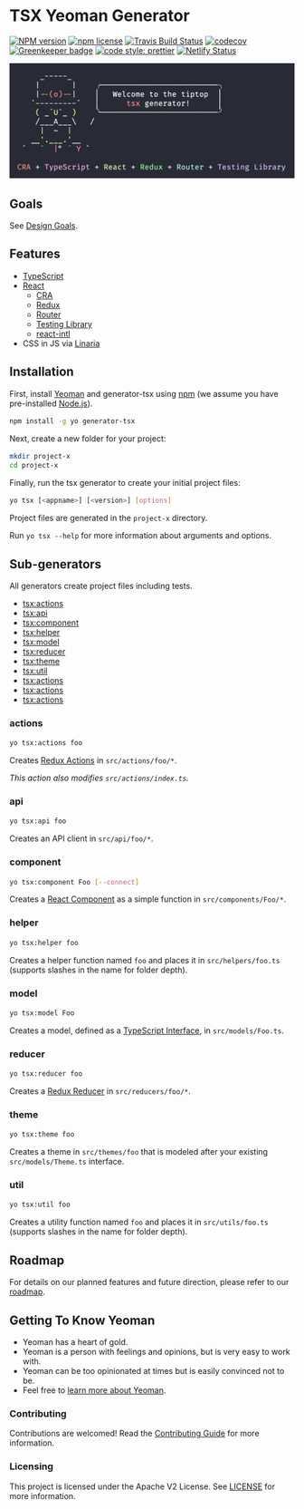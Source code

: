 # TSX Yeoman Generator

[![NPM version](http://img.shields.io/npm/v/generator-tsx.svg?style=flat)](https://www.npmjs.org/package/generator-tsx)
[![npm license](http://img.shields.io/npm/l/generator-tsx.svg?style=flat-square)](https://www.npmjs.org/package/generator-tsx)
[![Travis Build Status](https://travis-ci.com/adobe/generator-tsx.svg?branch=master)](https://travis-ci.com/adobe/generator-tsx)
[![codecov](https://codecov.io/gh/adobe/generator-tsx/branch/master/graph/badge.svg)](https://codecov.io/gh/adobe/generator-tsx)
[![Greenkeeper badge](https://badges.greenkeeper.io/adobe/generator-tsx.svg)](https://greenkeeper.io/)
[![code style: prettier](https://img.shields.io/badge/code_style-prettier-ff69b4.svg)](https://github.com/prettier/prettier)
[![Netlify Status](https://api.netlify.com/api/v1/badges/ac39aa76-5042-44ed-959b-8244ddb23ae9/deploy-status)](https://app.netlify.com/sites/generator-tsx/deploys)

![screenshot](screenshot.png)

## Goals

See [Design Goals](https://github.com/adobe/generator-tsx/wiki/Design-Goals).

## Features

- [TypeScript](http://www.typescriptlang.org/)
- [React](https://reactjs.org/)
  - [CRA](https://facebook.github.io/create-react-app/)
  - [Redux](https://react-redux.js.org/)
  - [Router](https://github.com/ReactTraining/react-router)
  - [Testing Library](https://github.com/testing-library/react-testing-library#react-testing-library)
  - [react-intl](https://github.com/formatjs/react-intl)
- CSS in JS via [Linaria](https://linaria.now.sh/)

## Installation

First, install [Yeoman](http://yeoman.io) and generator-tsx using
[npm](https://www.npmjs.com/) (we assume you have pre-installed
[Node.js](https://nodejs.org/)).

```bash
npm install -g yo generator-tsx
```

Next, create a new folder for your project:

```bash
mkdir project-x
cd project-x
```

Finally, run the tsx generator to create your initial project files:

```bash
yo tsx [<appname>] [<version>] [options]
```

Project files are generated in the `project-x` directory.

Run `yo tsx --help` for more information about arguments and options.

## Sub-generators

All generators create project files including tests.

- [tsx:actions](#actions)
- [tsx:api](#api)
- [tsx:component](#component)
- [tsx:helper](#helper)
- [tsx:model](#model)
- [tsx:reducer](#reducer)
- [tsx:theme](#theme)
- [tsx:util](#util)
- [tsx:actions](#actions)
- [tsx:actions](#actions)
- [tsx:actions](#actions)

### actions

```bash
yo tsx:actions foo
```

Creates [Redux Actions](https://redux.js.org/basics/actions) in
`src/actions/foo/*`.

_This action also modifies `src/actions/index.ts`._

### api

```bash
yo tsx:api foo
```

Creates an API client in `src/api/foo/*`.

### component

```bash
yo tsx:component Foo [--connect]
```

Creates a [React Component](https://reactjs.org/docs/components-and-props.html)
as a simple function in `src/components/Foo/*`.

### helper

```bash
yo tsx:helper foo
```

Creates a helper function named `foo` and places it in `src/helpers/foo.ts`
(supports slashes in the name for folder depth).

### model

```bash
yo tsx:model Foo
```

Creates a model, defined as a
[TypeScript Interface](http://www.typescriptlang.org/docs/handbook/interfaces.html),
in `src/models/Foo.ts`.

### reducer

```bash
yo tsx:reducer foo
```

Creates a [Redux Reducer](https://redux.js.org/basics/reducers) in
`src/reducers/foo/*`.

### theme

```bash
yo tsx:theme foo
```

Creates a theme in `src/themes/foo` that is modeled after your existing
`src/models/Theme.ts` interface.

### util

```bash
yo tsx:util foo
```

Creates a utility function named `foo` and places it in `src/utils/foo.ts`
(supports slashes in the name for folder depth).

## Roadmap

For details on our planned features and future direction, please refer to our
[roadmap](https://github.com/adobe/generator-tsx/wiki/Roadmap).

## Getting To Know Yeoman

- Yeoman has a heart of gold.
- Yeoman is a person with feelings and opinions, but is very easy to work with.
- Yeoman can be too opinionated at times but is easily convinced not to be.
- Feel free to [learn more about Yeoman](http://yeoman.io/).

### Contributing

Contributions are welcomed! Read the
[Contributing Guide](.github/CONTRIBUTING.md) for more information.

### Licensing

This project is licensed under the Apache V2 License. See [LICENSE](LICENSE) for
more information.
